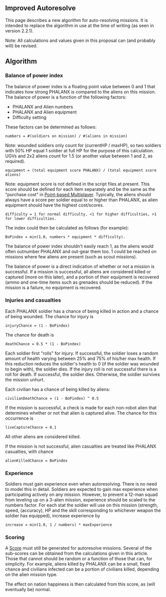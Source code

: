## Improved Autoresolve

This page describes a new algorithm for auto-resolving missions. It is
intended to replace the algorithm in use at the time of writing (as seen
in version 2.2.1).

Note: All calculations and values given in this proposal can (and
probably will) be revised.

## Algorithm

### Balance of power index

The balance of power index is a floating point value between 0 and 1
that indicates how strong PHALANX is compared to the aliens on this
mission. The balance of power is a function of the following factors:

- PHALANX and Alien numbers
- PHALANX and Alien equipment
- Difficulty setting

These factors can be determined as follows:

    numbers = #(soldiers on mission) / #(aliens in mission)


Note: wounded soldiers only count for (currentHP / maxHP), so two
soldiers with 50% HP equal 1 soldier at full HP for the purpose of this
calculation. UGVs and 2x2 aliens count for 1.5 (or another value between
1 and 2, as required).

<!-- -->

    equipment = (total equipment score PHALANX) / (total equipment score aliens)


Note: equipment score is not defined in the script files at present.
This score should be defined for each item separately and be the same as
the "purchase cost" in [Point-based
Multiplayer](Gameplay_Proposals/PointBasedMultiplay "wikilink").
Typically, the aliens should always have a score per soldier equal to or
higher than PHALANX, as alien equipment should have the highest
cost/scores.

<!-- -->

    difficulty = 1 for normal difficulty, <1 for higher difficulties, >1 for lower difficulties.

The index could then be calculated as follows (for example):

    BoPindex = min(1.0, numbers * equipment * difficulty).

The balance of power index shouldn't easily reach 1, as the aliens would
often outnumber PHALANX and out-gear them too. 1 could be reached on
missions where few aliens are present (such as scout missions).

The balance of power is a direct indication of whether or not a mission
is successful. If a mission is successful, all aliens are considered
killed or captured (more on this later), and a portion of their
equipment is recovered (ammo and one-time items such as grenades should
be reduced). If the mission is a failure, no equipment is recovered.

### Injuries and casualties

Each PHALANX soldier has a chance of being killed in action and a chance
of being wounded. The chance for injury is

    injuryChance = (1 - BoPindex)

The chance for death is

    deathChance = 0.5 * (1 - BoPindex)

Each soldier first "rolls" for injury. If successful, the soldier loses
a random amount of health varying between 25% and 75% of his/her max
health. If this reduction reduces the soldier's health to 0 (if the
soldier was wounded to begin with), the soldier dies. If the injury roll
is not successful there is a roll for death. If successful, the soldier
dies. Otherwise, the soldier survives the mission unhurt.

Each civilian has a chance of being killed by aliens:

    civilianDeathChance = (1 - BoPindex) ^ 0.5

If the mission is successful, a check is made for each non-robot alien
that determines whether or not that alien is captured alive. The chance
for this occurrence is

    liveCaptureChance = 0.1

All other aliens are considered killed.

If the mission is not successful, alien casualties are treated like
PHALANX casualties, with chance

    alienKilledChance = BoPindex

### Experience

Soldiers must gain experience even when autoresolving. There is no need
to model this in detail. Soldiers are expected to gain max experience
when participating actively on any mission. However, to prevent a 12-man
squad from leveling up on a 3-alien mission, experience should be scaled
to the numbers factor. For each stat the soldier will use on this
mission (strength, speed, (accuracy), HP and the skill corresponding to
whichever weapon the soldier has equipped), increase experience by

    increase = min(1.0, 1 / numbers) * maxExperience

### Scoring

A [Score](Gameplay_Proposals/Scoring "wikilink") must still be generated
for autoresolve missions. Several of the sub-scores can be obtained from
the calculations given in this article. Those that cannot should be
random or a function of those that can, for simplicity. For example,
aliens killed by PHALANX can be a small, fixed chance and civilians
infected can be a portion of civilians killed, depending on the alien
mission type.

The effect on nation happiness is then calculated from this score, as
(will eventually be) normal.